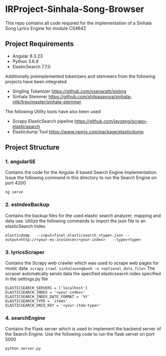 # IRProject-Sinhala-Song-Browser
This repo contains all code required for the implementation of a Sinhala Song Lyrics Engine for module CS4642
## Project Requirements
* Angular 8.3.23
* Python 3.6.9
* ElasticSearch 7.7.0

Additionally preimplemented tokenizers and stemmers from the following projects have been integrated
* Singling Tokenizer https://github.com/ysenarath/sinling
* Sinhala Stemmer https://github.com/shilpasayura/sinhala-nltk/tree/master/sinhala-stemmer

The following Utility tools have also been used
* Scrapy ElasticSearch pipeline https://github.com/jayzeng/scrapy-elasticsearch
* Elasticdump Tool https://www.npmjs.com/package/elasticdump

## Project Structure
### 1. angularSE
Contains the code for the Angular 8 based Search Engine Implementation. Issue the following command in this directory to run the Search Engine on port 4200
```
ng serve
```
### 2. esIndexBackup
Contains the backup files for the used elastic search analyzer, mapping and data use. Utilize the following commands to import the json file to an elasticSearch Index
```
elasticdump   --input=final_elasticsearch_<type>.json --output=http://<your-es-instance>/<your-index>   --type=<type>
```
### 3. lyricsScraper
Contains the Scrapy web crawler which was used to scrape web pages for music data.
    ```
    scrapy crawl sinhalasongbook -o <optional_data_file>
    ```
The scraoer automatcally sends data the specified elasticsearch index specified in the settings.py file
  ```
ELASTICSEARCH_SERVERS = ['localhost']
ELASTICSEARCH_INDEX = '<your-index>'
ELASTICSEARCH_INDEX_DATE_FORMAT = '%Y'
ELASTICSEARCH_TYPE = 'items'
ELASTICSEARCH_UNIQ_KEY = '<your-item-type>'
 ```

### 4. searchEngine
Contains the Flask server which is used to implement the backend server of the Search Engine. Use the following code to run the flask server on port 5000
```
python server.py
```
